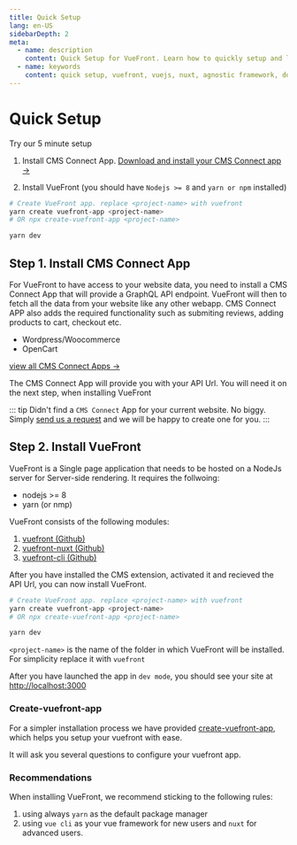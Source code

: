 ```yaml
---
title: Quick Setup
lang: en-US
sidebarDepth: 2
meta:
  - name: description
    content: Quick Setup for VueFront. Learn how to quickly setup and lauch your VueFront App.
  - name: keywords
    content: quick setup, vuefront, vuejs, nuxt, agnostic framework, documentation
---
```


# Quick Setup
Try our 5 minute setup

1. Install CMS Connect App. [Download and install your CMS Connect app →](/cms/)

2. Install VueFront (you should have `Nodejs >= 8` and `yarn or npm` installed)
```bash
# Create VueFront app. replace <project-name> with vuefront
yarn create vuefront-app <project-name>
# OR npx create-vuefront-app <project-name>

yarn dev
```

## Step 1. Install CMS Connect App

For VueFront to have access to your website data, you need to install a CMS Connect App that will provide a GraphQL API endpoint. VueFront will then to fetch all the data from your website like any other webapp. CMS Connect APP also adds the required functionality such as submiting reviews, adding products to cart, checkout etc.

- Wordpress/Woocommerce
- OpenCart

[view all CMS Connect Apps →](/cms/)

The CMS Connect App will provide you with your API Url. You will need it on the next step, when installing VueFront

::: tip
Didn't find a `CMS Connect` App for your current website. No biggy. Simply [send us a request](/support.html) and we will be happy to create one for you. 
:::

## Step 2. Install VueFront

VueFront is a Single page application that needs to be hosted on a NodeJs server for Server-side rendering. It requires the follwoing:

- nodejs >= 8
- yarn (or nmp)


VueFront consists of the following modules:

1. [vuefront (Github)](https://github.com/vuefront/vuefront)
2. [vuefront-nuxt (Github)](https://github.com/vuefront/vuefront-nuxt)
3. [vuefront-cli (Github)](https://github.com/vuefront/vuefront-cli)

After you have installed the CMS extension, activated it and recieved the API Url, you can now install VueFront.

```bash
# Create VueFront app. replace <project-name> with vuefront
yarn create vuefront-app <project-name>
# OR npx create-vuefront-app <project-name>

yarn dev
```

`<project-name>` is the name of the folder in which VueFront will be installed. For simplicity replace it with `vuefront`

After you have launched the app in `dev mode`, you should see your site at [http://localhost:3000](http://localhost:3000)



### Create-vuefront-app
For a simpler installation process we have provided [create-vuefront-app](https://github.com/vuefront/create-vuefront-app), which helps you setup your vuefront with ease. 

It will ask you several questions to configure your vuefront app. 

### Recommendations
When installing VueFront, we recommend sticking to the following rules:
1. using always `yarn` as the default package manager
2. using `vue cli` as your vue framework for new users and `nuxt` for advanced users.



